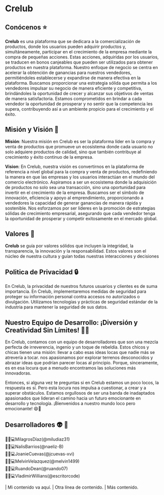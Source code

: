 # Crelub 

## Conócenos ⭐

**Crelub** es una plataforma que se dedicara a la comercialización de productos, donde los usuarios pueden adquirir productos y, simultáneamente, participar en el crecimiento de la empresa mediante la compra de pequeñas acciones. Estas acciones, adquiridas por los usuarios, se traducen en bonos canjeables que pueden ser utilizados para obtener productos en nuestra plataforma. Nuestro enfoque de negocio se centra en acelerar la obtención de ganancias para nuestros vendedores, permitiéndoles establecerse y expandirse de manera efectiva en la plataforma. Buscamos proporcionar una estrategia sólida que permita a los vendedores impulsar su negocio de manera eficiente y competitiva, brindándoles la oportunidad de crecer y alcanzar sus objetivos de ventas de manera satisfactoria. Estamos comprometidos en brindar a cada vendedor la oportunidad de prosperar y no sentir que la competencia les supera, contribuyendo así a un ambiente propicio para el crecimiento y el éxito.

## Misión y Visión 🚀

**Misión**: Nuestra misión en Crelub es ser la plataforma líder en la compra y venta de productos que promueve un ecosistema donde cada usuario no solo adquiere productos de calidad, sino que también contribuye al crecimiento y éxito continuo de la empresa.

**Vision**: En Crelub, nuestra visión es convertirnos en la plataforma de referencia a nivel global para la compra y venta de productos, redefiniendo la manera en que las empresas y los usuarios interactúan en el mundo del comercio electrónico. Aspiramos a ser un ecosistema donde la adquisición de productos no solo sea una transacción, sino una oportunidad para invertir en el crecimiento de la empresa. Buscamos ser el símbolo de innovación, eficiencia y apoyo al emprendimiento, proporcionando a vendedores la capacidad de generar ganancias de manera rápida y sostenible. Nos esforzamos por ser líderes en la promoción de estrategias sólidas de crecimiento empresarial, asegurando que cada vendedor tenga la oportunidad de prosperar y competir exitosamente en el mercado global.

## Valores 🤝

**Crelub** se guía por valores sólidos que incluyen la integridad, la transparencia, la innovación y la responsabilidad. Estos valores son el núcleo de nuestra cultura y guían todas nuestras interacciones y decisiones

## Politica de Privacidad 🔒

En Crelub, la privacidad de nuestros futuros usuarios y clientes es de suma importancia. En Crelub, implementaremos medidas de seguridad para proteger su información personal contra accesos no autorizados o divulgación. Utilizamos tecnologías y prácticas de seguridad estándar de la industria para mantener la seguridad de sus datos.

## Nuestro Equipo de Desarrollo: ¡Diversión y Creatividad Sin Límites! 🤩📸

En Crelub, contamos con un equipo de desarrolladores que son una mezcla perfecta de irreverencia, ingenio y un toque de rebeldía. Estos chicos y chicas tienen una misión: llevar a cabo esas ideas locas que nadie más se atrevería a tocar. nos apasionamos por explorar terrenos desconocidos y abrazar ideas que podrían parecer locas al principio. Porque, sinceramente, es en esa locura que a menudo encontramos las soluciones más innovadoras.

Entonces, si alguna vez te preguntas si en Crelub estamos un poco locos, la respuesta es sí. Pero esta locura nos impulsa a cuestionar, a crear y a superar obstáculos. Estamos orgullosos de ser una banda de inadaptados apasionados que lideran el camino hacia un futuro emocionante en desarrollo y tecnología. ¡Bienvenidos a nuestro mundo loco pero emocionante! 😄🚀

## Desarrolladores 👽 🧠

👩‍🚀💻MilagrosDíaz(@miludiaz31) <br>
👩‍🚀💻NalisBarrios(@naeliz-B)<br>
👩‍🚀💻JoanieCuevas(@jcuevas-xvi)<br>
👨‍🚀💻MelvinVelazquez(@melvin1499)<br>
👨‍🚀💻RuandoDean(@ruando07)<br>
👨‍🚀💻VladimirWillians(@escritorcode)

| Mi contenido va aquí.
| Otra línea de contenido.
| Más contenido.




